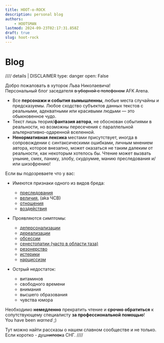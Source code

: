 ```yaml
---
title: HOOT-o-ROCK
description: personal blog
authors:
    - HOOTSMAN
lastmod: 2024-09-23T02:17:31.858Z
draft: true
slug: hoot-rock
---
```


# Blog

//// details | DISCLAIMER
    type: danger
    open: False

Добро пожаловать в хуторок Льва Николаевича!  
Персональный блог заседателя <del>в уборной с телефоном</del> AFK Arena.  

- Все **персонажи и события вымышленны**, любые места случайны и предсказуемы. Любое сходство субъектов данных текстов с реальными, адекватными или красивыми людьми — это обыкновенное чудо.  
- Текст лишь теория/**фантазия автора**, не обоснован событиями в реальности, но возможны пересечения с параллельной альтернативно-одаренной вселенной.
- **Ненормативная лексика** местами присутствует, иногда в сопровождении с синтаксическими ошибками, личным мнением автора, которое внезапно, может оказаться не таким далеким от реальности, как некоторым хотелось бы.
Чтение может вызвать уныние, смех, панику, злобу, скудоумие, манию преследования и/или шизофрению!

Если вы подозреваете что у вас:

- Имеются признаки одного из видов бреда:
  
  - [преследования][sick1]
  - [величия][sick2], (aka ЧСВ)
  - [отношения][sick3]
  - [воздействия][sick4]
- Проявляются симптомы:
  
  - [деперсонализации][sick5]
  - [дереализации][sick6]
  - [обсессии][sick7]
  - [сенестопатии (часто в области таза)][sick8]
  - [резонерство][sick9]
  - [истерики][sick10]
  - [нарциссизм][sick11]
- Острый недостаток:
  
  - витаминов
  - свободного времени
  - внимания
  - высшего образования
  - чувства юмора

Необходимо **немедленно** прекратить чтение и **срочно обратиться** к сопутствующему специалисту **за профессиональной помощью**!  
You have been _warned_ ;)  

Тут можно найти рассказы о нашем славном сообществе и не только.  
Если коротко - душ<del class="red-font">ниловк</del>а СНГ.
////

[sick1]: https://ru.wikipedia.org/wiki/Бред_преследования
[sick2]: https://ru.wikipedia.org/wiki/Бред_величия
[sick3]: https://ru.wikipedia.org/wiki/Бред_отношения
[sick4]: https://ru.wikipedia.org/wiki/Бред_воздействия
[sick5]: https://ru.wikipedia.org/wiki/Деперсонализация
[sick6]: https://ru.wikipedia.org/wiki/Дереализация
[sick7]: https://ru.wikipedia.org/wiki/Обсессия
[sick8]: https://ru.wikipedia.org/wiki/Сенестопатия
[sick9]: https://ru.wikipedia.org/wiki/Резонёрство
[sick10]: https://ru.wikipedia.org/wiki/Истерическое_расстройство_личности
[sick11]: https://ru.wikipedia.org/wiki/Нарциссическое_расстройство_личности
